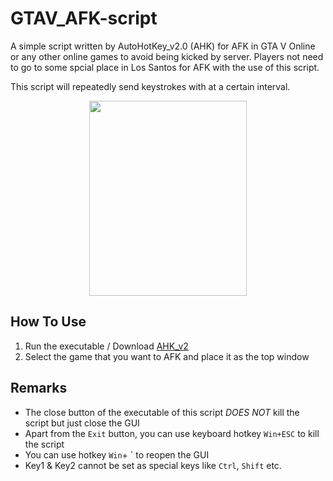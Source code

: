 # GTAV_AFK-script

A simple script written by AutoHotKey_v2.0 (AHK) for AFK in GTA V Online or any other online games to avoid being kicked by server. Players not need to go to some spcial place in Los Santos for AFK with the use of this script.

This script will repeatedly send keystrokes with at a certain interval.
<p align="center">
  <img width="252" height="312" src="https://user-images.githubusercontent.com/76443690/216780962-bce61ca8-7c03-4fa3-91fe-bfd737bd5cff.png">
</p>

## How To Use
1. Run the executable / Download [AHK_v2](https://www.autohotkey.com/)
2. Select the game that you want to AFK and place it as the top window

## Remarks
- The close button of the executable of this script *DOES NOT* kill the script but just close the GUI
- Apart from the `Exit` button, you can use keyboard hotkey `Win+ESC` to kill the script
- You can use hotkey `Win`+ `  to reopen the GUI
- Key1 & Key2 cannot be set as special keys like `Ctrl`, `Shift` etc.



